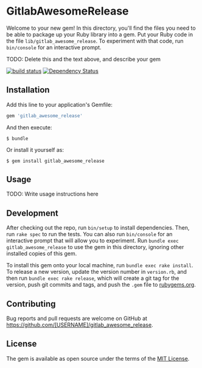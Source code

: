 # GitlabAwesomeRelease

Welcome to your new gem! In this directory, you'll find the files you need to be able to package up your Ruby library into a gem. Put your Ruby code in the file `lib/gitlab_awesome_release`. To experiment with that code, run `bin/console` for an interactive prompt.

TODO: Delete this and the text above, and describe your gem

[![build status](https://gitlab.com/ci/projects/9759/status.png?ref=master)](https://gitlab.com/ci/projects/9759?ref=master)
[![Dependency Status](https://gemnasium.com/c2e0c69e2a02b4bb66481fb32f368e0e.svg)](https://gemnasium.com/a2f4eb18c1920eb39d8e9f1f807dd830)

## Installation

Add this line to your application's Gemfile:

```ruby
gem 'gitlab_awesome_release'
```

And then execute:

    $ bundle

Or install it yourself as:

    $ gem install gitlab_awesome_release

## Usage

TODO: Write usage instructions here

## Development

After checking out the repo, run `bin/setup` to install dependencies. Then, run `rake spec` to run the tests. You can also run `bin/console` for an interactive prompt that will allow you to experiment. Run `bundle exec gitlab_awesome_release` to use the gem in this directory, ignoring other installed copies of this gem.

To install this gem onto your local machine, run `bundle exec rake install`. To release a new version, update the version number in `version.rb`, and then run `bundle exec rake release`, which will create a git tag for the version, push git commits and tags, and push the `.gem` file to [rubygems.org](https://rubygems.org).

## Contributing

Bug reports and pull requests are welcome on GitHub at https://github.com/[USERNAME]/gitlab_awesome_release.


## License

The gem is available as open source under the terms of the [MIT License](http://opensource.org/licenses/MIT).

